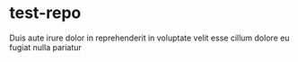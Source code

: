 # test-repo
Duis aute irure dolor in reprehenderit in voluptate velit esse cillum dolore eu fugiat nulla pariatur

